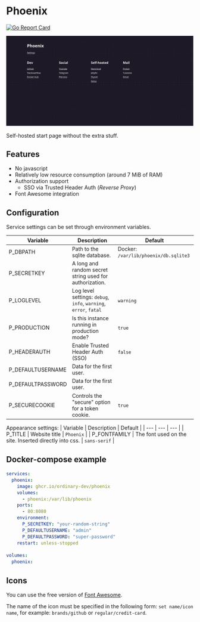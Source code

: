 # Phoenix

[![Go Report Card](https://goreportcard.com/badge/github.com/ordinary-dev/phoenix)](https://goreportcard.com/report/github.com/ordinary-dev/phoenix)

![Screenshot](screenshot.webp)

Self-hosted start page without the extra stuff.

## Features
- No javascript
- Relatively low resource consumption (around 7 MiB of RAM)
- Authorization support
  - SSO via Trusted Header Auth (_Reverse Proxy_)
- Font Awesome integration

## Configuration
Service settings can be set through environment variables.

| Variable            | Description                                                      | Default                               |
| ---                 | ---                                                              | ---                                   |
| P_DBPATH            | Path to the sqlite database.                                     | Docker: `/var/lib/phoenix/db.sqlite3` |
| P_SECRETKEY         | A long and random secret string used for authorization.          |                                       |
| P_LOGLEVEL          | Log level settings: `debug`, `info`, `warning`, `error`, `fatal` | `warning`                             |
| P_PRODUCTION        | Is this instance running in production mode?                     | `true`                                |
| P_HEADERAUTH        | Enable Trusted Header Auth (SSO)                                 | `false`                               |
| P_DEFAULTUSERNAME   | Data for the first user.                                         |                                       |
| P_DEFAULTPASSWORD   | Data for the first user.                                         |                                       |
| P_SECURECOOKIE      | Controls the "secure" option for a token cookie.                 | `true`                                |

Appearance settings:
| Variable            | Description                                                      | Default                               |
| ---                 | ---                                                              | ---                                   |
| P_TITLE             | Website title                                                    | `Phoenix`                             |
| P_FONTFAMILY        | The font used on the site. Inserted directly into css.           | `sans-serif`                          |

## Docker-compose example
```yml
services:
  phoenix:
    image: ghcr.io/ordinary-dev/phoenix
    volumes:
      - phoenix:/var/lib/phoenix
    ports:
      - 80:8080
    environment:
      P_SECRETKEY: "your-random-string"
      P_DEFAULTUSERNAME: "admin"
      P_DEFAULTPASSWORD: "super-password"
    restart: unless-stopped

volumes:
  phoenix:
```

## Icons

You can use the free version of [Font Awesome](https://fontawesome.com/search).

The name of the icon must be specified in the following form: `set name/icon name`, for example: `brands/github` or `regular/credit-card`.
